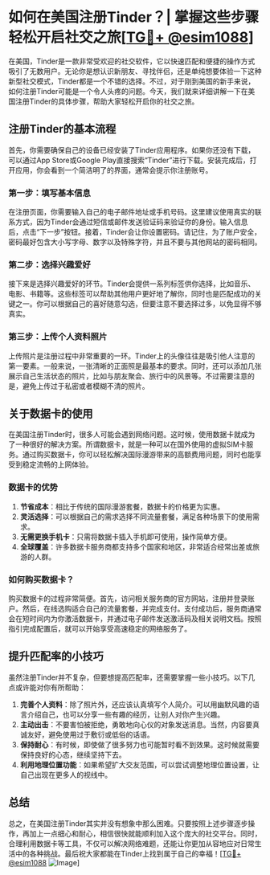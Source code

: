 # 如何在美国注册Tinder？| 掌握这些步骤轻松开启社交之旅[[TG💪+ @esim1088](https://t.me/s/esim1088)]

在美国，Tinder是一款非常受欢迎的社交软件，它以快速匹配和便捷的操作方式吸引了无数用户。无论你是想认识新朋友、寻找伴侣，还是单纯想要体验一下这种新型社交模式，Tinder都是一个不错的选择。不过，对于刚到美国的新手来说，如何注册Tinder可能是一个令人头疼的问题。今天，我们就来详细讲解一下在美国注册Tinder的具体步骤，帮助大家轻松开启你的社交之旅。

## 注册Tinder的基本流程

首先，你需要确保自己的设备已经安装了Tinder应用程序。如果你还没有下载，可以通过App Store或Google Play直接搜索“Tinder”进行下载。安装完成后，打开应用，你会看到一个简洁明了的界面，通常会提示你注册账号。

### 第一步：填写基本信息

在注册页面，你需要输入自己的电子邮件地址或手机号码。这里建议使用真实的联系方式，因为Tinder会通过短信或邮件发送验证码来验证你的身份。输入信息后，点击“下一步”按钮。接着，Tinder会让你设置密码。请记住，为了账户安全，密码最好包含大小写字母、数字以及特殊字符，并且不要与其他网站的密码相同。

### 第二步：选择兴趣爱好

接下来是选择兴趣爱好的环节。Tinder会提供一系列标签供你选择，比如音乐、电影、书籍等。这些标签可以帮助其他用户更好地了解你，同时也是匹配成功的关键之一。你可以根据自己的喜好随意勾选，但要注意不要选择过多，以免显得不够真实。

### 第三步：上传个人资料照片

上传照片是注册过程中非常重要的一环。Tinder上的头像往往是吸引他人注意的第一要素。一般来说，一张清晰的正面照是最基本的要求。同时，还可以添加几张展示自己生活状态的照片，比如与朋友聚会、旅行中的风景等。不过需要注意的是，避免上传过于私密或者模糊不清的照片。

## 关于数据卡的使用

在美国注册Tinder时，很多人可能会遇到网络问题。这时候，使用数据卡就成为了一种很好的解决方案。所谓数据卡，就是一种可以在国外使用的虚拟SIM卡服务。通过购买数据卡，你可以轻松解决国际漫游带来的高额费用问题，同时也能享受到稳定流畅的上网体验。

### 数据卡的优势

1. **节省成本**：相比于传统的国际漫游套餐，数据卡的价格更为实惠。
2. **灵活选择**：可以根据自己的需求选择不同流量套餐，满足各种场景下的使用需求。
3. **无需更换手机卡**：只需将数据卡插入手机即可使用，操作简单方便。
4. **全球覆盖**：许多数据卡服务商都支持多个国家和地区，非常适合经常出差或旅游的人群。

### 如何购买数据卡？

购买数据卡的过程非常简便。首先，访问相关服务商的官方网站，注册并登录账户。然后，在线选购适合自己的流量套餐，并完成支付。支付成功后，服务商通常会在短时间内为你激活数据卡，并通过电子邮件发送激活码及相关说明文档。按照指引完成配置后，就可以开始享受高速稳定的网络服务了。

## 提升匹配率的小技巧

虽然注册Tinder并不复杂，但要想提高匹配率，还需要掌握一些小技巧。以下几点或许能对你有所帮助：

1. **完善个人资料**：除了照片外，还应该认真填写个人简介。可以用幽默风趣的语言介绍自己，也可以分享一些有趣的经历，让别人对你产生兴趣。
2. **主动出击**：不要害怕被拒绝，勇敢地向心仪的对象发送消息。当然，内容要真诚友好，避免使用过于敷衍或低俗的话语。
3. **保持耐心**：有时候，即使做了很多努力也可能暂时看不到效果。这时候就需要保持良好的心态，继续坚持下去。
4. **利用地理位置功能**：如果希望扩大交友范围，可以尝试调整地理位置设置，让自己出现在更多人的视线中。

## 总结

总之，在美国注册Tinder其实并没有想象中那么困难。只要按照上述步骤逐步操作，再加上一点细心和耐心，相信很快就能顺利加入这个庞大的社交平台。同时，合理利用数据卡等工具，不仅可以解决网络难题，还能让你更加从容地应对日常生活中的各种挑战。最后祝大家都能在Tinder上找到属于自己的幸福！[[TG💪+ @esim1088](https://t.me/s/esim1088) ![Image](https://i.postimg.cc/4NQfJmqS/Snipaste-2025-05-13-00-14-12.png)]
